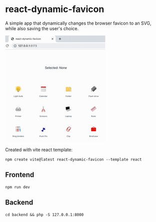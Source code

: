 # react-dynamic-favicon

A simple app that dynamically changes the browser favicon to an SVG, while also saving the user's choice.

![](demo.gif)

Created with vite react template:
```shell
npm create vite@latest react-dynamic-favicon --template react
```

## Frontend
```shell
npm run dev
```

## Backend
```shell
cd backend && php -S 127.0.0.1:8000
```

